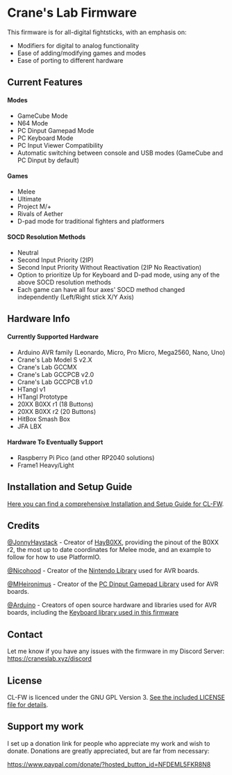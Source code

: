 # Crane's Lab Firmware

This firmware is for all-digital fightsticks, with an emphasis on:

* Modifiers for digital to analog functionality
* Ease of adding/modifying games and modes
* Ease of porting to different hardware

## Current Features
#### Modes
* GameCube Mode
* N64 Mode
* PC Dinput Gamepad Mode
* PC Keyboard Mode
* PC Input Viewer Compatibility
* Automatic switching between console and USB modes (GameCube and PC Dinput by default)

#### Games
* Melee
* Ultimate
* Project M/+
* Rivals of Aether
* D-pad mode for traditional fighters and platformers

#### SOCD Resolution Methods
* Neutral
* Second Input Priority (2IP)
* Second Input Priority Without Reactivation (2IP No Reactivation)
* Option to prioritize Up for Keyboard and D-pad mode, using any of the above SOCD resolution methods
* Each game can have all four axes' SOCD method changed independently (Left/Right stick X/Y Axis)

## Hardware Info
#### Currently Supported Hardware
* Arduino AVR family (Leonardo, Micro, Pro Micro, Mega2560, Nano, Uno)
* Crane's Lab Model S v2.X
* Crane's Lab GCCMX
* Crane's Lab GCCPCB v2.0
* Crane's Lab GCCPCB v1.0
* HTangl v1
* HTangl Prototype
* 20XX B0XX r1 (18 Buttons)
* 20XX B0XX r2 (20 Buttons)
* HitBox Smash Box
* JFA LBX

#### Hardware To Eventually Support
* Raspberry Pi Pico (and other RP2040 solutions)
* Frame1 Heavy/Light

## Installation and Setup Guide
[Here you can find a comprehensive Installation and Setup Guide for CL-FW](https://github.com/Crane1195/CL-FW/blob/main/setup/README.md).

## Credits
[@JonnyHaystack](https://github.com/JonnyHaystack) - Creator of [HayB0XX](https://github.com/JonnyHaystack/HayB0XX), providing the pinout of the B0XX r2, the most up to date coordinates for Melee mode, and an example to follow for how to use PlatformIO.

[@Nicohood](https://github.com/NicoHood/Nintendo) - Creator of the [Nintendo Library](https://github.com/NicoHood/Nintendo) used for AVR boards.

[@MHeironimus](https://github.com/MHeironimus) - Creator of the [PC Dinput Gamepad Library](https://github.com/MHeironimus/ArduinoJoystickLibrary) used for AVR boards.

[@Arduino](https://github.com/Arduino) - Creators of open source hardware and libraries used for AVR boards, including the [Keyboard library used in this firmware](https://github.com/arduino-libraries/Keyboard)

## Contact
Let me know if you have any issues with the firmware in my Discord Server:
https://craneslab.xyz/discord

## License
CL-FW is licenced under the GNU GPL Version 3. [See the included LICENSE file for details](https://github.com/Crane1195/CL-FW/blob/main/LICENSE).

## Support my work
I set up a donation link for people who appreciate my work and wish to donate. Donations are greatly appreciated, but are far from necessary:

https://www.paypal.com/donate/?hosted_button_id=NFDEML5FKR8N8
